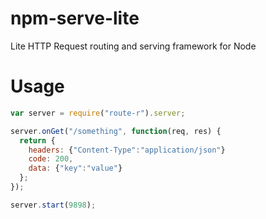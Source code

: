 # npm-serve-lite
Lite HTTP Request routing and serving framework for Node

# Usage
```js
var server = require("route-r").server;

server.onGet("/something", function(req, res) {
  return {
    headers: {"Content-Type":"application/json"}
    code: 200,
    data: {"key":"value"}
  };
});

server.start(9898);
```
